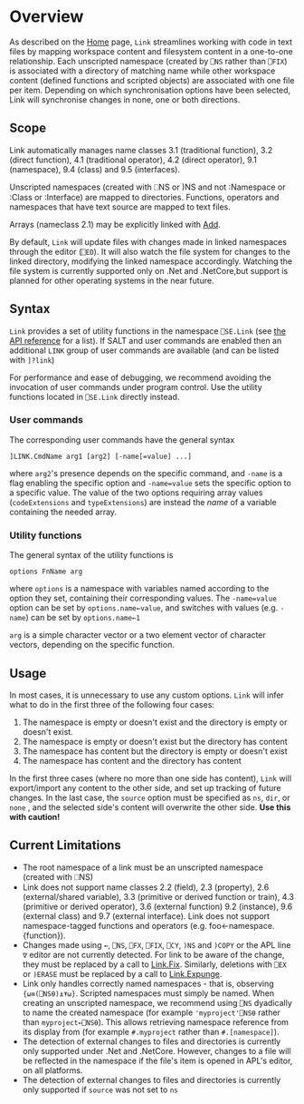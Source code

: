 # Overview

As described on the [Home](Home.md) page, `Link` streamlines working with code in text files by mapping workspace content and filesystem content in a one-to-one relationship. Each unscripted namespace (created by `⎕NS` rather than `⎕FIX`) is associated with a directory of matching name while other workspace content (defined functions and scripted objects) are associated with one file per item. Depending on which synchronisation options have been
selected, Link will synchronise changes in none, one or both directions.

## Scope

Link automatically manages name classes 3.1 (traditional function), 3.2 (direct function), 4.1 (traditional operator), 4.2 (direct operator), 9.1 (namespace), 9.4 (class) and 9.5 (interfaces).

Unscripted namespaces (created with ⎕NS or )NS and not :Namespace or :Class or :Interface) are mapped to directories. Functions, operators and namespaces that have text source are mapped to text files.

Arrays (nameclass 2.1) may be explicitly linked with [Add](Link.Add.md).

By default, `Link` will update files with changes made in linked namespaces through the editor (`⎕ED`). It will also watch the file system for changes to the linked directory, modifying the linked namespace accordingly. Watching the file system is currently supported only on .Net and .NetCore,but support is planned for other operating systems in the near future.


## Syntax

`Link` provides a set of utility functions in the namespace `⎕SE.Link` (see [the API reference](API.md) for a list). If SALT and user commands are enabled then an additional `LINK` group of user commands are available (and can be listed with `]?link`)

For performance and ease of debugging, we recommend avoiding the invocation of user commands under program control. Use the utility functions located in `⎕SE.Link` directly instead.

### User commands

The corresponding user commands have the general syntax
```
]LINK.CmdName arg1 [arg2] [-name[=value] ...]
```
where `arg2`'s presence depends on the specific command, and `-name` is a flag enabling the specific option and `-name=value` sets the specific option to a specific value. The value of the two options requiring array values (`codeExtensions` and `typeExtensions`) are instead the *name* of a variable containing the needed array.

### Utility functions

The general syntax of the utility functions is

```apl
options FnName arg
```
where `options` is a namespace with variables named according to the option they set, containing their corresponding values. The `-name=value` option can be set by `options.name←value`, and switches with values (e.g. `-name`) can be set by `options.name←1`

`arg` is a simple character vector or a two element vector of character vectors, depending on the specific function.


## Usage

In most cases, it is unnecessary to use any custom options. `Link` will infer what to do in the first three of the following four cases:

1. The namespace is empty or doesn't exist and the directory is empty or doesn't exist.
1. The namespace is empty or doesn't exist but the directory has content
1. The namespace has content but the directory is empty or doesn't exist
1. The namespace has content and the directory has content

In the first three cases (where no more than one side has content), `Link` will export/import any content to the other side, and set up tracking of future changes. In the last case, the `source` option must be specified as `ns`, `dir`, or `none` , and the selected side's content will overwrite the other side. **Use this with caution!**

## Current Limitations

* The root namespace of a link must be an unscripted namespace (created with ⎕NS)
* Link does not support name classes 2.2 (field), 2.3 (property), 2.6 (external/shared variable), 3.3 (primitive or derived function or train), 4.3 (primitive or derived operator), 3.6 (external function) 9.2 (instance), 9.6 (external class) and 9.7 (external interface). Link does not support namespace-tagged functions and operators (e.g. foo←namespace.{function}).
* Changes made using `←`, `⎕NS`, `⎕FX`, `⎕FIX`, `⎕CY`, `)NS` and `)COPY` or the APL line `∇` editor are not currently detected. For link to be aware of the change, they must be replaced by a call to [Link.Fix](Link.Fix.md). Similarly, deletions with `⎕EX` or `)ERASE` must be replaced by a call to [Link.Expunge](Link.Expunge.md).
* Link only handles correctly named namespaces - that is, observing `{⍵≡(⎕NS⍬)⍎⍕⍵}`. Scripted namespaces must simply be named. When creating an unscripted namespace, we recommend using `⎕NS` dyadically to name the created namespace (for example `'myproject'⎕NS⍬` rather than `myproject←⎕NS⍬`). This allows retrieving namespace reference from its display from (for example `#.myproject` rather than `#.[namespace]`).
* The detection of external changes to files and directories is currently only supported under .Net and .NetCore. However, changes to a file will be reflected in the namespace if the file's item is opened in APL's editor, on all platforms.
* The detection of external changes to files and directories is currently only supported if `source` was not set to `ns`









